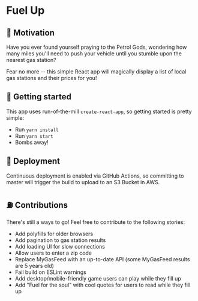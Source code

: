 # Fuel Up
## 👋 Motivation
Have you ever found yourself praying to the Petrol Gods, wondering how many miles you'll need to push your vehicle until you stumble upon the nearest gas station?

Fear no more -- this simple React app will magically display a list of local gas stations and their prices for you!

## 📐 Getting started
This app uses run-of-the-mill `create-react-app`, so getting started is pretty simple:
- Run `yarn install`
- Run `yarn start`
- Bombs away!

## 🚀 Deployment
Continuous deployment is enabled via GitHub Actions, so committing to master will trigger the build to upload to an S3 Bucket in AWS.

## ⛽️ Contributions
There's still a ways to go! Feel free to contribute to the following stories:
- Add polyfills for older browsers
- Add pagination to gas station results
- Add loading UI for slow connections
- Allow users to enter a zip code
- Replace MyGasFeed with an up-to-date API (some MyGasFeed results are 5 years old)
- Fail build on ESLint warnings
- Add desktop/mobile-friendly game users can play while they fill up
- Add "Fuel for the soul" with cool quotes for users to read while they fill up